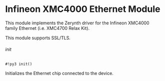 # Infineon XMC4000 Ethernet Module

This module implements the Zerynth driver for the Infineon XMC4000 family Ethernet (i.e. XMC4700 Relax Kit).

This module supports SSL/TLS.

###### init

```#!py3 init()```

Initializes the Ethernet chip connected to the device.
<!--stackedit_data:
eyJoaXN0b3J5IjpbLTIwNTc3MzM0NzddfQ==
-->